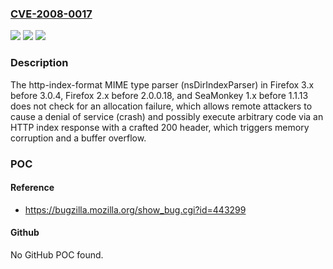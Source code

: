 ### [CVE-2008-0017](https://cve.mitre.org/cgi-bin/cvename.cgi?name=CVE-2008-0017)
![](https://img.shields.io/static/v1?label=Product&message=n%2Fa&color=blue)
![](https://img.shields.io/static/v1?label=Version&message=n%2Fa&color=blue)
![](https://img.shields.io/static/v1?label=Vulnerability&message=n%2Fa&color=brighgreen)

### Description

The http-index-format MIME type parser (nsDirIndexParser) in Firefox 3.x before 3.0.4, Firefox 2.x before 2.0.0.18, and SeaMonkey 1.x before 1.1.13 does not check for an allocation failure, which allows remote attackers to cause a denial of service (crash) and possibly execute arbitrary code via an HTTP index response with a crafted 200 header, which triggers memory corruption and a buffer overflow.

### POC

#### Reference
- https://bugzilla.mozilla.org/show_bug.cgi?id=443299

#### Github
No GitHub POC found.

